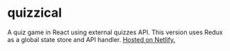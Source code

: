 # quizzical
A quiz game in React using external quizzes API. This version uses Redux as a global state store and API handler.
[Hosted on Netlify.](https://eclectic-banoffee-d19f44.netlify.app/)
